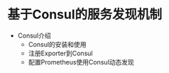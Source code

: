    # 基于Consul的服务发现机制
   
   - Consul介绍
        - Consul的安装和使用
        - 注册Exporter到Consul
        - 配置Prometheus使用Consul动态发现